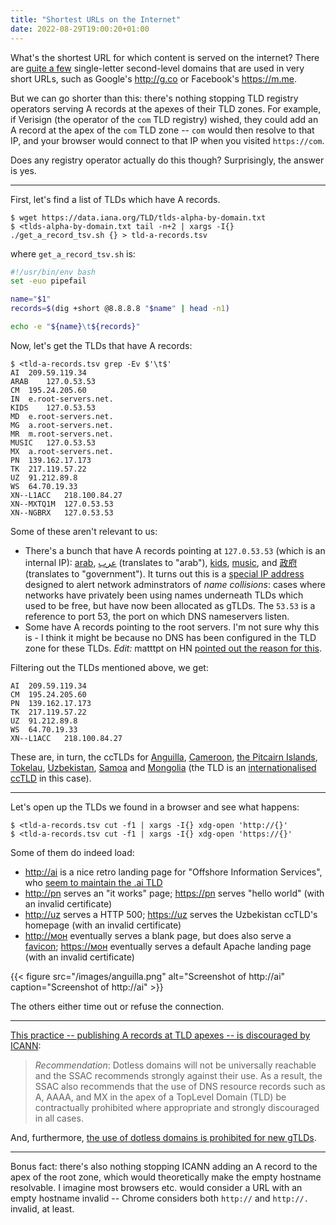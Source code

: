 ```yaml
---
title: "Shortest URLs on the Internet"
date: 2022-08-29T19:00:20+01:00
---
```


What's the shortest URL for which content is served on the internet? There are
[quite a few](https://en.wikipedia.org/wiki/Single-letter_second-level_domain)
single-letter second-level domains that are used in very short URLs, such
as Google's <http://g.co> or Facebook's <https://m.me>.

But we can go shorter than this: there's nothing stopping TLD registry operators
serving A records at the apexes of their TLD zones. For example, if Verisign
(the operator of the `com` TLD registry) wished, they could add an A record at
the apex of the `com` TLD zone -- `com` would then resolve to that IP, and your
browser would connect to that IP when you visited `https://com`.

Does any registry operator actually do this though? Surprisingly, the answer is
yes.

---

First, let's find a list of TLDs which have A records.

```
$ wget https://data.iana.org/TLD/tlds-alpha-by-domain.txt
$ <tlds-alpha-by-domain.txt tail -n+2 | xargs -I{} ./get_a_record_tsv.sh {} > tld-a-records.tsv
```

where `get_a_record_tsv.sh` is:

```bash
#!/usr/bin/env bash
set -euo pipefail

name="$1"
records=$(dig +short @8.8.8.8 "$name" | head -n1)

echo -e "${name}\t${records}"
```

Now, let's get the TLDs that have A records:

```
$ <tld-a-records.tsv grep -Ev $'\t$'
AI	209.59.119.34
ARAB	127.0.53.53
CM	195.24.205.60
IN	e.root-servers.net.
KIDS	127.0.53.53
MD	e.root-servers.net.
MG	a.root-servers.net.
MR	m.root-servers.net.
MUSIC	127.0.53.53
MX	a.root-servers.net.
PN	139.162.17.173
TK	217.119.57.22
UZ	91.212.89.8
WS	64.70.19.33
XN--L1ACC	218.100.84.27
XN--MXTQ1M	127.0.53.53
XN--NGBRX	127.0.53.53
```

Some of these aren't relevant to us:

* There's a bunch that have A records pointing at `127.0.53.53` (which is an
  internal IP): [arab](https://icannwiki.org/.arab),
  [عرب](https://icannwiki.org/.%D8%B9%D8%B1%D8%A8) (translates to "arab"),
  [kids](https://icannwiki.org/.kids), [music](https://icannwiki.org/.music),
  and [政府](https://icannwiki.org/.%E6%94%BF%E5%BA%9C) (translates to
  "government"). It turns out this is a [special IP
  address](https://www.icann.org/resources/pages/name-collision-2013-12-06-en)
  designed to alert network adminstrators of _name collisions_: cases where
  networks have privately been using names underneath TLDs which used to be
  free, but have now been allocated as gTLDs. The `53.53` is a reference to port
  53, the port on which DNS nameservers listen.
* Some have A records pointing to the root servers. I'm not sure why this is - I
  think it might be because no DNS has been configured in the TLD zone for these
  TLDs. _Edit:_ matttpt on HN [pointed out the reason for
  this](https://news.ycombinator.com/item?id=32802795).

Filtering out the TLDs mentioned above, we get:

```
AI	209.59.119.34
CM	195.24.205.60
PN	139.162.17.173
TK	217.119.57.22
UZ	91.212.89.8
WS	64.70.19.33
XN--L1ACC	218.100.84.27
```

These are, in turn, the ccTLDs for [Anguilla](https://en.wikipedia.org/wiki/Anguilla),
[Cameroon](https://en.wikipedia.org/wiki/Cameroon),
[the Pitcairn Islands](https://en.wikipedia.org/wiki/Pitcairn_Islands),
[Tokelau](https://en.wikipedia.org/wiki/Tokelau),
[Uzbekistan](https://en.wikipedia.org/wiki/Uzbekistan),
[Samoa](https://en.wikipedia.org/wiki/Samoa) and
[Mongolia](https://en.wikipedia.org/wiki/Mongolia) (the TLD is an [internationalised
ccTLD](https://icannwiki.org/Internationalized_Domain_Name) in this case).

---

Let's open up the TLDs we found in a browser and see what happens:

```
$ <tld-a-records.tsv cut -f1 | xargs -I{} xdg-open 'http://{}'
$ <tld-a-records.tsv cut -f1 | xargs -I{} xdg-open 'https://{}'
```

Some of them do indeed load:

- [http://ai](http://ai.) is a nice retro landing page for "Offshore Information
  Services", who [seem to maintain the .ai TLD](https://icannwiki.org/.ai)
- [http://pn](http://pn.) serves an "it works" page; [https://pn](https://pn.) serves "hello world" (with an invalid certificate)
- [http://uz](http://uz.) serves a HTTP 500; [https://uz](https://uz.) serves the
  Uzbekistan ccTLD's homepage (with an invalid certificate)
- [http://мон](http://мон.) eventually serves a blank page, but does also serve a
  [favicon](http://xn--l1acc./favicon.ico); [https://мон](https://мон.)
  eventually serves a default Apache landing page (with an invalid certificate)

{{< figure src="/images/anguilla.png" alt="Screenshot of http://ai" caption="Screenshot of http://ai" >}}

The others either time out or refuse the connection.

---

[This practice -- publishing A records at TLD apexes -- is discouraged by
ICANN](https://www.icann.org/news/announcement-2013-08-30-en):

> *Recommendation*: Dotless domains will not be universally reachable and the
> SSAC recommends strongly against their use. As a result, the SSAC also
> recommends that the use of DNS resource records such as A, AAAA, and MX in the
> apex of a TopLevel Domain (TLD) be contractually prohibited where appropriate
> and strongly discouraged in all cases.

And, furthermore, [the use of dotless domains is prohibited for new
gTLDs](https://www.icann.org/en/announcements/details/new-gtld-dotless-domain-names-prohibited-30-8-2013-en).

---

Bonus fact: there's also nothing stopping ICANN adding an A record to the apex
of the root zone, which would theoretically make the empty hostname resolvable.
I imagine most browsers etc. would consider a URL with an empty hostname
invalid -- Chrome considers both `http://` and `http://.` invalid, at least.
